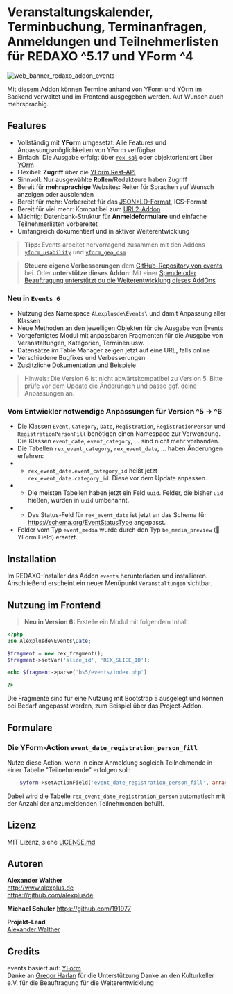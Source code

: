 # Veranstaltungskalender, Terminbuchung, Terminanfragen, Anmeldungen und Teilnehmerlisten für REDAXO ^5.17 und YForm ^4

![web_banner_redaxo_addon_events](https://user-images.githubusercontent.com/3855487/204768716-fa9f5a97-c1de-421a-aea0-2a0ce8658813.png)

Mit diesem Addon können Termine anhand von YForm und YOrm im Backend verwaltet und im Frontend ausgegeben werden. Auf Wunsch auch mehrsprachig.

## Features

* Vollständig mit **YForm** umgesetzt: Alle Features und Anpassungsmöglichkeiten von YForm verfügbar
* Einfach: Die Ausgabe erfolgt über [`rex_sql`](https://redaxo.org/doku/master/datenbank-queries) oder objektorientiert über [YOrm](https://github.com/yakamara/redaxo_yform_docs/blob/master/de_de/yorm.md)
* Flexibel: **Zugriff** über die [YForm Rest-API](https://github.com/yakamara/redaxo_yform/blob/master/docs/plugins.md#restful-api-einf%C3%BChrung)
* Sinnvoll: Nur ausgewählte **Rollen**/Redakteure haben Zugriff
* Bereit für **mehrsprachige** Websites: Reiter für Sprachen auf Wunsch anzeigen oder ausblenden
* Bereit für mehr: Vorbereitet für das [JSON+LD-Format](https://jsonld.com/event/), ICS-Format
* Bereit für viel mehr: Kompatibel zum [URL2-Addon](https://github.com/tbaddade/redaxo_url)
* Mächtig: Datenbank-Struktur für **Anmeldeformulare** und einfache Teilnehmerlisten vorbereitet
* Umfangreich dokumentiert und in aktiver Weiterentwicklung

> **Tipp:** Events arbeitet hervorragend zusammen mit den Addons [`yform_usability`](https://github.com/FriendsOfREDAXO/yform_usability/) und [`yform_geo_osm`](https://github.com/FriendsOfREDAXO/yform_geo_osm)

> **Steuere eigene Verbesserungen** dem [GitHub-Repository von events](https://github.com/alexplusde/events) bei. Oder **unterstütze dieses Addon:** Mit einer [Spende oder Beauftragung unterstützt du die Weiterentwicklung dieses AddOns](https://github.com/sponsors/alexplusde)

### Neu in `Events 6`

* Nutzung des Namespace `ALexplusde\Events\` und damit Anpassung aller Klassen
* Neue Methoden an den jeweiligen Objekten für die Ausgabe von Events
* Vorgefertigtes Modul mit anpassbaren Fragmenten für die Ausgabe von Veranstaltungen, Kategorien, Terminen usw.
* Datensätze im Table Manager zeigen jetzt auf eine URL, falls online
* Verschiedene Bugfixes und Verbesserungen
* Zusätzliche Dokumentation und Beispiele

> Hinweis: Die Version 6 ist nicht abwärtskompatibel zu Version 5. Bitte prüfe vor dem Update die Änderungen und passe ggf. deine Anpassungen an.

### Vom Entwickler notwendige Anpassungen für Version ^5 -> ^6

* Die Klassen `Event`, `Category`, `Date`, `Registration`, `RegistrationPerson` und `RegistrationPersonFill` benötigen einen Namespace zur Verwendung. Die Klassen `event_date`, `event_category`, ... sind nicht mehr vorhanden.
* Die Tabellen `rex_event_category`, `rex_event_date`, ... haben Änderungen erfahren:
* * `rex_event_date.event_category_id` heißt jetzt `rex_event_date.category_id`. Diese vor dem Update anpassen.
* * Die meisten Tabellen haben jetzt ein Feld `uuid`. Felder, die bisher `uid` hießen, wurden in `uuid` umbenannt.
* * Das Status-Feld für `rex_event_date` ist jetzt an das Schema für <https://schema.org/EventStatusType> angepasst.
* Felder vom Typ `event_media` wurde durch den Typ `be_media_preview` (🧩 YForm Field) ersetzt.

## Installation

Im REDAXO-Installer das Addon `events` herunterladen und installieren. Anschließend erscheint ein neuer Menüpunkt `Veranstaltungen` sichtbar.

## Nutzung im Frontend

> **Neu in Version 6:** Erstelle ein Modul mit folgendem Inhalt.

```php
<?php
use Alexplusde\Events\Date;

$fragment = new rex_fragment();
$fragment->setVar('slice_id', 'REX_SLICE_ID');

echo $fragment->parse('bs5/events/index.php')

?>
```

Die Fragmente sind für eine Nutzung mit Bootstrap 5 ausgelegt und können bei Bedarf angepasst werden, zum Beispiel über das Project-Addon.

## Formulare

### Die YForm-Action `event_date_registration_person_fill`

Nutze diese Action, wenn in einer Anmeldung sogleich Teilnehmende in einer Tabelle "Teilnehmende" erfolgen soll:

```php
    $yform->setActionField('event_date_registration_person_fill', array(""));
```

Dabei wird die Tabelle `rex_event_date_registration_person` automatisch mit der Anzahl der anzumeldenden Teilnehmenden befüllt.

## Lizenz

MIT Lizenz, siehe [LICENSE.md](https://github.com/alexplusde/events/blob/master/LICENSE.md)  

## Autoren

**Alexander Walther**  
<http://www.alexplus.de>  
<https://github.com/alexplusde>  

**Michael Schuler**
<https://github.com/191977>

**Projekt-Lead**  
[Alexander Walther](https://github.com/alexplusde)

## Credits

events basiert auf: [YForm](https://github.com/yakamara/redaxo_yform)  
Danke an [Gregor Harlan](https://github.com/gharlan) für die Unterstützung
Danke an den Kulturkeller e.V. für die Beauftragung für die Weiterentwicklung
